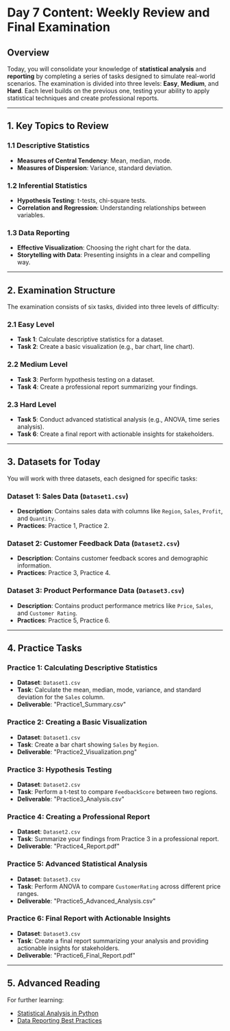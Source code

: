 # Day 7 Content: Weekly Review and Final Examination

## Overview
Today, you will consolidate your knowledge of **statistical analysis** and **reporting** by completing a series of tasks designed to simulate real-world scenarios. The examination is divided into three levels: **Easy**, **Medium**, and **Hard**. Each level builds on the previous one, testing your ability to apply statistical techniques and create professional reports.

---

## 1. Key Topics to Review
### 1.1 Descriptive Statistics
- **Measures of Central Tendency**: Mean, median, mode.
- **Measures of Dispersion**: Variance, standard deviation.

### 1.2 Inferential Statistics
- **Hypothesis Testing**: t-tests, chi-square tests.
- **Correlation and Regression**: Understanding relationships between variables.

### 1.3 Data Reporting
- **Effective Visualization**: Choosing the right chart for the data.
- **Storytelling with Data**: Presenting insights in a clear and compelling way.

---

## 2. Examination Structure
The examination consists of six tasks, divided into three levels of difficulty:

### 2.1 Easy Level
- **Task 1**: Calculate descriptive statistics for a dataset.
- **Task 2**: Create a basic visualization (e.g., bar chart, line chart).

### 2.2 Medium Level
- **Task 3**: Perform hypothesis testing on a dataset.
- **Task 4**: Create a professional report summarizing your findings.

### 2.3 Hard Level
- **Task 5**: Conduct advanced statistical analysis (e.g., ANOVA, time series analysis).
- **Task 6**: Create a final report with actionable insights for stakeholders.

---

## 3. Datasets for Today
You will work with three datasets, each designed for specific tasks:

### Dataset 1: Sales Data (`Dataset1.csv`)
- **Description**: Contains sales data with columns like `Region`, `Sales`, `Profit`, and `Quantity`.
- **Practices**: Practice 1, Practice 2.

### Dataset 2: Customer Feedback Data (`Dataset2.csv`)
- **Description**: Contains customer feedback scores and demographic information.
- **Practices**: Practice 3, Practice 4.

### Dataset 3: Product Performance Data (`Dataset3.csv`)
- **Description**: Contains product performance metrics like `Price`, `Sales`, and `Customer Rating`.
- **Practices**: Practice 5, Practice 6.

---

## 4. Practice Tasks
### Practice 1: Calculating Descriptive Statistics
- **Dataset**: `Dataset1.csv`
- **Task**: Calculate the mean, median, mode, variance, and standard deviation for the `Sales` column.
- **Deliverable**: "Practice1_Summary.csv"

### Practice 2: Creating a Basic Visualization
- **Dataset**: `Dataset1.csv`
- **Task**: Create a bar chart showing `Sales` by `Region`.
- **Deliverable**: "Practice2_Visualization.png"

### Practice 3: Hypothesis Testing
- **Dataset**: `Dataset2.csv`
- **Task**: Perform a t-test to compare `FeedbackScore` between two regions.
- **Deliverable**: "Practice3_Analysis.csv"

### Practice 4: Creating a Professional Report
- **Dataset**: `Dataset2.csv`
- **Task**: Summarize your findings from Practice 3 in a professional report.
- **Deliverable**: "Practice4_Report.pdf"

### Practice 5: Advanced Statistical Analysis
- **Dataset**: `Dataset3.csv`
- **Task**: Perform ANOVA to compare `CustomerRating` across different price ranges.
- **Deliverable**: "Practice5_Advanced_Analysis.csv"

### Practice 6: Final Report with Actionable Insights
- **Dataset**: `Dataset3.csv`
- **Task**: Create a final report summarizing your analysis and providing actionable insights for stakeholders.
- **Deliverable**: "Practice6_Final_Report.pdf"

---

## 5. Advanced Reading
For further learning:
- [Statistical Analysis in Python](https://realpython.com/python-statistics/)
- [Data Reporting Best Practices](https://towardsdatascience.com/data-reporting-best-practices)